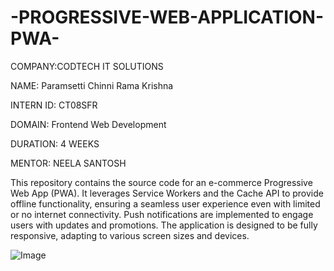 # -PROGRESSIVE-WEB-APPLICATION-PWA-

COMPANY:CODTECH IT SOLUTIONS

NAME: Paramsetti Chinni Rama Krishna

INTERN ID: CT08SFR

DOMAIN: Frontend Web Development

DURATION: 4 WEEKS

MENTOR: NEELA SANTOSH

This repository contains the source code for an e-commerce Progressive Web App (PWA). It leverages Service Workers and the Cache API to provide offline functionality, ensuring a seamless user experience even with limited or no internet connectivity. Push notifications are implemented to engage users with updates and promotions. The application is designed to be fully responsive, adapting to various screen sizes and devices.


![Image](https://github.com/user-attachments/assets/340dfe22-93e7-45b8-a53b-c003c62e7ead)
